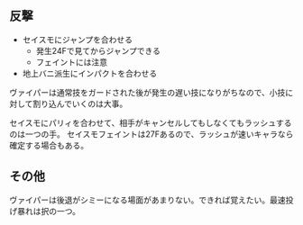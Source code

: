 ## 反撃

- セイスモにジャンプを合わせる
  - 発生24Fで見てからジャンプできる
  - フェイントには注意
- 地上バニ派生にインパクトを合わせる

ヴァイパーは通常技をガードされた後が発生の遅い技になりがちなので、小技に対して割り込んでいくのは大事。

セイスモにパリィを合わせて、相手がキャンセルしてもしなくてもラッシュするのは一つの手。
セイスモフェイントは27Fあるので、ラッシュが速いキャラなら確定する場合もある。

## その他

ヴァイパーは後退がシミーになる場面があまりない。できれば覚えたい。最速投げ暴れは択の一つ。
